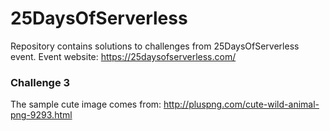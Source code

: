 # 25DaysOfServerless
Repository contains solutions to challenges from 25DaysOfServerless event. Event website: https://25daysofserverless.com/ 

### Challenge 3
The sample cute image comes from: http://pluspng.com/cute-wild-animal-png-9293.html

